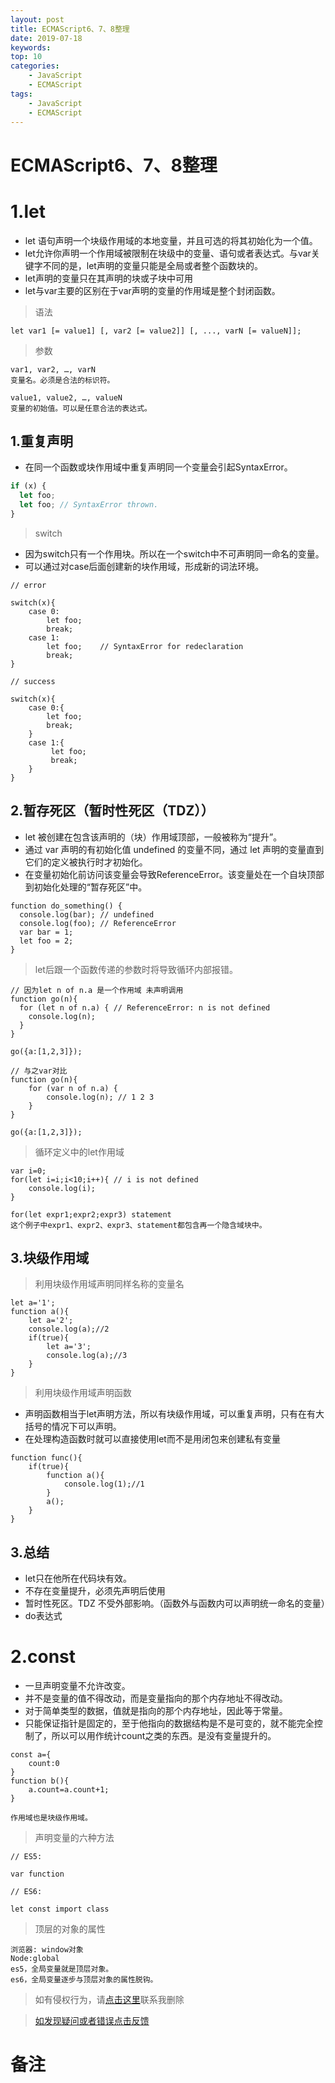 ```yaml
---
layout: post
title: ECMAScript6、7、8整理
date: 2019-07-18
keywords: 
top: 10
categories: 
    - JavaScript
    - ECMAScript
tags:
    - JavaScript
    - ECMAScript
---
```

# ECMAScript6、7、8整理
# 1.let
- let 语句声明一个块级作用域的本地变量，并且可选的将其初始化为一个值。
- let允许你声明一个作用域被限制在块级中的变量、语句或者表达式。与var关键字不同的是，let声明的变量只能是全局或者整个函数块的。
- let声明的变量只在其声明的块或子块中可用
- let与var主要的区别在于var声明的变量的作用域是整个封闭函数。

>语法

```
let var1 [= value1] [, var2 [= value2]] [, ..., varN [= valueN]];
```

>参数

```
var1, var2, …, varN
变量名。必须是合法的标识符。

value1, value2, …, valueN
变量的初始值。可以是任意合法的表达式。
```
## 1.重复声明

- 在同一个函数或块作用域中重复声明同一个变量会引起SyntaxError。

```JavaScript
if (x) {
  let foo;
  let foo; // SyntaxError thrown.
}
```
>switch

- 因为switch只有一个作用块。所以在一个switch中不可声明同一命名的变量。
- 可以通过对case后面创建新的块作用域，形成新的词法环境。

```
// error

switch(x){
    case 0:
        let foo;
        break;
    case 1:
        let foo;    // SyntaxError for redeclaration
        break; 
}

// success

switch(x){
    case 0:{
        let foo;
        break;
    }
    case 1:{
         let foo;    
         break;
    }
}
```

## 2.暂存死区（暂时性死区（TDZ））

- let 被创建在包含该声明的（块）作用域顶部，一般被称为“提升”。
- 通过  var 声明的有初始化值 undefined 的变量不同，通过 let 声明的变量直到它们的定义被执行时才初始化。
- 在变量初始化前访问该变量会导致ReferenceError。该变量处在一个自块顶部到初始化处理的“暂存死区”中。

```
function do_something() {
  console.log(bar); // undefined
  console.log(foo); // ReferenceError
  var bar = 1;
  let foo = 2;
}
```

> let后跟一个函数传递的参数时将导致循环内部报错。

```
// 因为let n of n.a 是一个作用域 未声明调用 
function go(n){
  for (let n of n.a) { // ReferenceError: n is not defined
    console.log(n);
  }
}

go({a:[1,2,3]});

// 与之var对比
function go(n){
    for (var n of n.a) {
        console.log(n); // 1 2 3
    }
}

go({a:[1,2,3]});

```

>循环定义中的let作用域

```
var i=0;
for(let i=i;i<10;i++){ // i is not defined
    console.log(i);
}

for(let expr1;expr2;expr3) statement
这个例子中expr1、expr2、expr3、statement都包含再一个隐含域块中。
```

## 3.块级作用域

>利用块级作用域声明同样名称的变量名

```
let a='1';
function a(){
    let a='2';
    console.log(a);//2
    if(true){
        let a='3';
        console.log(a);//3
    }
}
```
>利用块级作用域声明函数

- 声明函数相当于let声明方法，所以有块级作用域，可以重复声明，只有在有大括号的情况下可以声明。
- 在处理构造函数时就可以直接使用let而不是用闭包来创建私有变量

```
function func(){
    if(true){
        function a(){
            console.log(1);//1
        }
        a();
    }
}

```

## 3.总结

- let只在他所在代码块有效。
- 不存在变量提升，必须先声明后使用
- 暂时性死区。TDZ 不受外部影响。（函数外与函数内可以声明统一命名的变量）
- do表达式


# 2.const
    
- 一旦声明变量不允许改变。
- 并不是变量的值不得改动，而是变量指向的那个内存地址不得改动。
- 对于简单类型的数据，值就是指向的那个内存地址，因此等于常量。
- 只能保证指针是固定的，至于他指向的数据结构是不是可变的，就不能完全控制了，所以可以用作统计count之类的东西。是没有变量提升的。

```
const a={
    count:0
}
function b(){
    a.count=a.count+1;
}

作用域也是块级作用域。
```

>声明变量的六种方法

```
// ES5:

var function

// ES6:

let const import class
```

>顶层的对象的属性

```
浏览器: window对象
Node:global
es5，全局变量就是顶层对象。
es6，全局变量逐步与顶层对象的属性脱钩。
```

>如有侵权行为，请[点击这里](https://github.com/mattmengCooper/MattMeng_hexo/issues)联系我删除

>[如发现疑问或者错误点击反馈](https://github.com/mattmengCooper/MattMeng_hexo/issues)

# 备注

